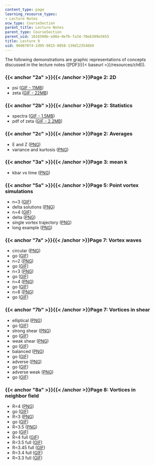 ```yaml
---
content_type: page
learning_resource_types:
- Lecture Notes
ocw_type: CourseSection
parent_title: Lecture Notes
parent_type: CourseSection
parent_uid: 1816500b-a90a-0efb-fa34-70eb309e5655
title: Lecture 9
uid: 960878f4-2d95-9815-8058-139d123546b9
---
```


The following demonstrations are graphic representations of concepts discussed in the lecture notes ([PDF]({{< baseurl >}}/resources/ch6)).

### {{< anchor "2a" >}}{{< /anchor >}}Page 2: 2D

*   psi ([GIF - 11MB](/ans7870/12/12.820/s07/lecturenotes/demos/p512.gif))
*   zeta ([GIF - 22MB](/ans7870/12/12.820/s07/lecturenotes/demos/q512.gif))

### {{< anchor "2b" >}}{{< /anchor >}}Page 2: Statistics

*   spectra ([GIF - 1.5MB](/ans7870/12/12.820/s07/lecturenotes/demos/s512.gif))
*   pdf of zeta ([GIF - 2.2MB](/ans7870/12/12.820/s07/lecturenotes/demos/pdf512.gif))

### {{< anchor "2c" >}}{{< /anchor >}}Page 2: Averages

*   E and Z ([PNG](/ans7870/12/12.820/s07/lecturenotes/demos/ez.png))
*   variance and kurtosis ([PNG](/ans7870/12/12.820/s07/lecturenotes/demos/vk.png))

### {{< anchor "3a" >}}{{< /anchor >}}Page 3: mean k

*   kbar vs time ([PNG](/ans7870/12/12.820/s07/lecturenotes/demos/kb.png))

### {{< anchor "5a" >}}{{< /anchor >}}Page 5: Point vortex simulations

*   n=3 ([GIF](/ans7870/12/12.820/s07/lecturenotes/demos/pv1.gif))
*   delta solutions ([PNG](/ans7870/12/12.820/s07/lecturenotes/demos/pv1.png))
*   n=4 ([GIF](/ans7870/12/12.820/s07/lecturenotes/demos/pv2.gif))
*   delta ([PNG](/ans7870/12/12.820/s07/lecturenotes/demos/pv2.png))
*   single vortex trajectory ([PNG](/ans7870/12/12.820/s07/lecturenotes/demos/pv2a.png))
*   long example ([PNG](/ans7870/12/12.820/s07/lecturenotes/demos/fourvlong.png))

### {{< anchor "7a" >}}{{< /anchor >}}Page 7: Vortex waves

*   circular ([PNG](/ans7870/12/12.820/s07/lecturenotes/demos/v0.png))
*   go ([GIF](/ans7870/12/12.820/s07/lecturenotes/demos/v0.gif))
*   n=2 ([PNG](/ans7870/12/12.820/s07/lecturenotes/demos/v1.png))
*   go ([GIF](/ans7870/12/12.820/s07/lecturenotes/demos/v1.gif))
*   n=3 ([PNG](/ans7870/12/12.820/s07/lecturenotes/demos/v2.png))
*   go ([GIF](/ans7870/12/12.820/s07/lecturenotes/demos/v2.gif))
*   n=4 ([PNG](/ans7870/12/12.820/s07/lecturenotes/demos/v3.png))
*   go ([GIF](/ans7870/12/12.820/s07/lecturenotes/demos/v3.gif))
*   n=8 ([PNG](/ans7870/12/12.820/s07/lecturenotes/demos/v4.png))
*   go ([GIF](/ans7870/12/12.820/s07/lecturenotes/demos/v4.gif))

### {{< anchor "7b" >}}{{< /anchor >}}Page 7: Vortices in shear

*   elliptical ([PNG](/ans7870/12/12.820/s07/lecturenotes/demos/v5.png))
*   go ([GIF](/ans7870/12/12.820/s07/lecturenotes/demos/v5.gif))
*   strong shear ([PNG](/ans7870/12/12.820/s07/lecturenotes/demos/v6.png))
*   go ([GIF](/ans7870/12/12.820/s07/lecturenotes/demos/v6.gif))
*   weak shear ([PNG](/ans7870/12/12.820/s07/lecturenotes/demos/v7.png))
*   go ([GIF](/ans7870/12/12.820/s07/lecturenotes/demos/v7.gif))
*   balanced ([PNG](/ans7870/12/12.820/s07/lecturenotes/demos/v8.png))
*   go ([GIF](/ans7870/12/12.820/s07/lecturenotes/demos/v8.gif))
*   adverse ([PNG](/ans7870/12/12.820/s07/lecturenotes/demos/v9.png))
*   go ([GIF](/ans7870/12/12.820/s07/lecturenotes/demos/v9.gif))
*   adverse weak ([PNG](/ans7870/12/12.820/s07/lecturenotes/demos/v10.png))
*   go ([GIF](/ans7870/12/12.820/s07/lecturenotes/demos/v10.gif))

### {{< anchor "8a" >}}{{< /anchor >}}Page 8: Vortices in neighbor field

*   R=4 ([PNG](/ans7870/12/12.820/s07/lecturenotes/demos/v11.png))
*   go ([GIF](/ans7870/12/12.820/s07/lecturenotes/demos/v11.gif))
*   R=3 ([PNG](/ans7870/12/12.820/s07/lecturenotes/demos/v12.png))
*   go ([GIF](/ans7870/12/12.820/s07/lecturenotes/demos/v12.gif))
*   R=3.5 ([PNG](/ans7870/12/12.820/s07/lecturenotes/demos/v13.png))
*   go ([GIF](/ans7870/12/12.820/s07/lecturenotes/demos/v13.gif))
*   R=4 full ([GIF](/ans7870/12/12.820/s07/lecturenotes/demos/m4.0.gif))
*   R=3.5 full ([GIF](/ans7870/12/12.820/s07/lecturenotes/demos/m3.5.gif))
*   R=3.45 full ([GIF](/ans7870/12/12.820/s07/lecturenotes/demos/m3.45.gif))
*   R=3.4 full ([GIF](/ans7870/12/12.820/s07/lecturenotes/demos/m3.4.gif))
*   R=3.3 full ([GIF](/ans7870/12/12.820/s07/lecturenotes/demos/m3.3.gif))